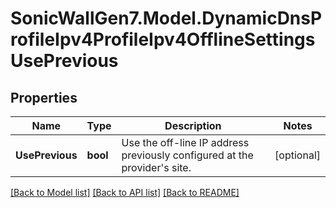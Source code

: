 # SonicWallGen7.Model.DynamicDnsProfileIpv4ProfileIpv4OfflineSettingsUsePrevious

## Properties

Name | Type | Description | Notes
------------ | ------------- | ------------- | -------------
**UsePrevious** | **bool** | Use the off-line IP address previously configured at the provider&#39;s site. | [optional] 

[[Back to Model list]](../README.md#documentation-for-models) [[Back to API list]](../README.md#documentation-for-api-endpoints) [[Back to README]](../README.md)

